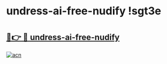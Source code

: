 # undress-ai-free-nudify !sgt3e

# <h2><a href="https://g19svd.esa.edu.pl?title=undress-ai-free-nudify&ref=sgt3e">🔗👉 🔴 undress-ai-free-nudify</a></h2>

[![acn](https://github.com/user-attachments/assets/0f9c940e-d8b0-45ae-aac7-cd30a18b3e1c)](https://g19svd.esa.edu.pl?title=undress-ai-free-nudify&ref=sgt3e)

